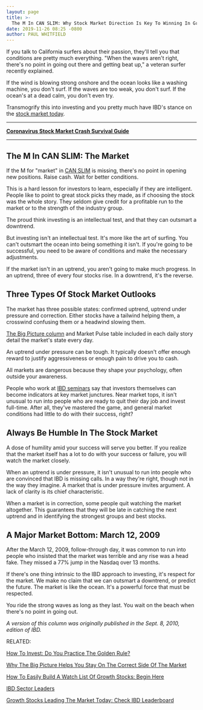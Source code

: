 ```yaml
---
layout: page
title: >-
  The M In CAN SLIM: Why Stock Market Direction Is Key To Winning In Growth Stocks
date: 2019-11-26 08:25 -0800
author: PAUL WHITFIELD
---
```





If you talk to California surfers about their passion, they'll tell you that conditions are pretty much everything. "When the waves aren't right, there's no point in going out there and getting beat up," a veteran surfer recently explained.


If the wind is blowing strong onshore and the ocean looks like a washing machine, you don't surf. If the waves are too weak, you don't surf. If the ocean's at a dead calm, you don't even try.


Transmogrify this into investing and you pretty much have IBD's stance on the [stock market today](https://www.investors.com/category/market-trend/stock-market-today/).




---


[**Coronavirus Stock Market Crash Survival Guide**](https://www.investors.com/research/coronavirus-stock-market-crash-survival-guide/)




---


The M In CAN SLIM: The Market
-----------------------------


If the M for "market" in [CAN SLIM](https://www.investors.com/ibd-university/can-slim/) is missing, there's no point in opening new positions. Raise cash. Wait for better conditions.


This is a hard lesson for investors to learn, especially if they are intelligent. People like to point to great stock picks they made, as if choosing the stock was the whole story. They seldom give credit for a profitable run to the market or to the strength of the industry group.


The proud think investing is an intellectual test, and that they can outsmart a downtrend.


But investing isn't an intellectual test. It's more like the art of surfing. You can't outsmart the ocean into being something it isn't. If you're going to be successful, you need to be aware of conditions and make the necessary adjustments.


If the market isn't in an uptrend, you aren't going to make much progress. In an uptrend, three of every four stocks rise. In a downtrend, it's the reverse.


Three Types Of Stock Market Outlooks
------------------------------------


The market has three possible states: confirmed uptrend, uptrend under pressure and correction. Either stocks have a tailwind helping them, a crosswind confusing them or a headwind slowing them.


[The Big Picture column](https://www.investors.com/category/market-trend/the-big-picture/) and Market Pulse table included in each daily story detail the market's state every day.


An uptrend under pressure can be tough. It typically doesn't offer enough reward to justify aggressiveness or enough pain to drive you to cash.


All markets are dangerous because they shape your psychology, often outside your awareness.


People who work at [IBD seminars](http://shop.investors.com/offer/splashresponsive.aspx?id=TradingSummit) say that investors themselves can become indicators at key market junctures. Near market tops, it isn't unusual to run into people who are ready to quit their day job and invest full-time. After all, they've mastered the game, and general market conditions had little to do with their success, right?


Always Be Humble In The Stock Market
------------------------------------


A dose of humility amid your success will serve you better. If you realize that the market itself has a lot to do with your success or failure, you will watch the market closely.


When an uptrend is under pressure, it isn't unusual to run into people who are convinced that IBD is missing calls. In a way they're right, though not in the way they imagine. A market that is under pressure invites argument. A lack of clarity is its chief characteristic.


When a market is in correction, some people quit watching the market altogether. This guarantees that they will be late in catching the next uptrend and in identifying the strongest groups and best stocks.


A Major Market Bottom: March 12, 2009
-------------------------------------


After the March 12, 2009, follow-through day, it was common to run into people who insisted that the market was terrible and any rise was a head fake. They missed a 77% jump in the Nasdaq over 13 months.


If there's one thing intrinsic to the IBD approach to investing, it's respect for the market. We make no claim that we can outsmart a downtrend, or predict the future. The market is like the ocean. It's a powerful force that must be respected.


You ride the strong waves as long as they last. You wait on the beach when there's no point in going out.


*A version of this column was originally published in the Sept. 8, 2010, edition of IBD.*


RELATED:


[How To Invest: Do You Practice The Golden Rule?](https://www.investors.com/how-to-invest/investors-corner/still-the-no-1-rule-for-stock-investors-always-cut-your-losses-short/)


[Why The Big Picture Helps You Stay On The Correct Side Of The Market](https://www.investors.com/category/market-trend/the-big-picture/)


[How To Easily Build A Watch List Of Growth Stocks: Begin Here](https://www.investors.com/category/stock-lists/stocks-near-a-buy-zone/)


[IBD Sector Leaders](https://research.investors.com/stock-lists/sector-leaders)


[Growth Stocks Leading The Market Today: Check IBD Leaderboard](https://www.investors.com/product/leaderboard/?artProdLink=Leaderboard)





